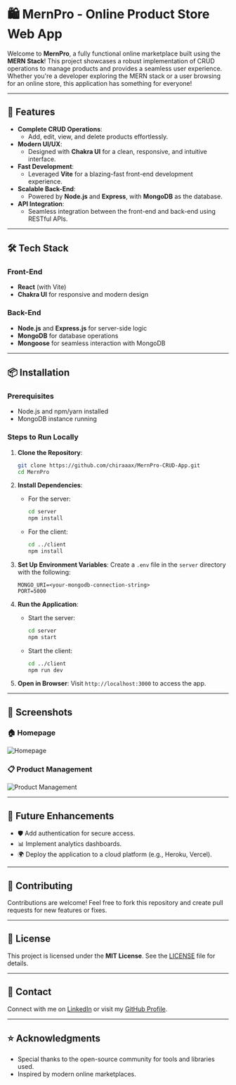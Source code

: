 
# 🛍️ MernPro - Online Product Store Web App

Welcome to **MernPro**, a fully functional online marketplace built using the **MERN Stack**! This project showcases a robust implementation of CRUD operations to manage products and provides a seamless user experience. Whether you're a developer exploring the MERN stack or a user browsing for an online store, this application has something for everyone!

---

## 🚀 Features

- **Complete CRUD Operations**: 
  - Add, edit, view, and delete products effortlessly.
- **Modern UI/UX**:
  - Designed with **Chakra UI** for a clean, responsive, and intuitive interface.
- **Fast Development**:
  - Leveraged **Vite** for a blazing-fast front-end development experience.
- **Scalable Back-End**:
  - Powered by **Node.js** and **Express**, with **MongoDB** as the database.
- **API Integration**:
  - Seamless integration between the front-end and back-end using RESTful APIs.

---


## 🛠️ Tech Stack

### Front-End
- **React** (with Vite)
- **Chakra UI** for responsive and modern design

### Back-End
- **Node.js** and **Express.js** for server-side logic
- **MongoDB** for database operations
- **Mongoose** for seamless interaction with MongoDB

---

## 📦 Installation

### Prerequisites
- Node.js and npm/yarn installed
- MongoDB instance running

### Steps to Run Locally
1. **Clone the Repository**:
   ```bash
   git clone https://github.com/chiraaax/MernPro-CRUD-App.git
   cd MernPro
   ```

2. **Install Dependencies**:
   - For the server:
     ```bash
     cd server
     npm install
     ```
   - For the client:
     ```bash
     cd ../client
     npm install
     ```

3. **Set Up Environment Variables**:
   Create a `.env` file in the `server` directory with the following:
   ```env
   MONGO_URI=<your-mongodb-connection-string>
   PORT=5000
   ```

4. **Run the Application**:
   - Start the server:
     ```bash
     cd server
     npm start
     ```
   - Start the client:
     ```bash
     cd ../client
     npm run dev
     ```

5. **Open in Browser**:
   Visit `http://localhost:3000` to access the app.

---

## 📸 Screenshots

### 🏠 Homepage
![Homepage](https://via.placeholder.com/800x400?text=Homepage+Preview)

### 📋 Product Management
![Product Management](https://via.placeholder.com/800x400?text=Product+Management+Preview)

---

## 🌟 Future Enhancements

- 🛡️ Add authentication for secure access.
- 📊 Implement analytics dashboards.
- 🌍 Deploy the application to a cloud platform (e.g., Heroku, Vercel).

---

## 🤝 Contributing

Contributions are welcome! Feel free to fork this repository and create pull requests for new features or fixes.

---

## 📜 License

This project is licensed under the **MIT License**. See the [LICENSE](LICENSE) file for details.

---

## 💬 Contact

Connect with me on [LinkedIn](https://www.linkedin.com/in/chiranjeewa-lankeshwara-453866305/) or visit my [GitHub Profile](https://github.com/chiraaax).

---

## ⭐ Acknowledgments

- Special thanks to the open-source community for tools and libraries used.
- Inspired by modern online marketplaces.

